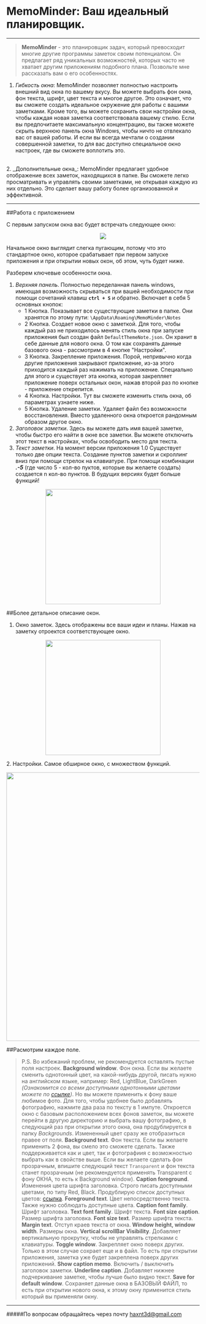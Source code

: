 # MemoMinder: Ваш идеальный планировщик.
---
>__MemoMinder__ - это планировщик задач, который превосходит многие другие программы заметок своим потенциалом. Он предлагает ряд уникальных возможностей, которых часто не хватает другим приложениям подобного плана. Позвольте мне рассказать вам о его особенностях.

1. _Гибкость окна_:
MemoMinder позволяет полностью настроить внешний вид окна по вашему вкусу. Вы можете выбрать фон окна, фон текста, шрифт, цвет текста и многое другое. Это означает, что вы сможете создать идеальное окружение для работы с вашими заметками. Кроме того, вы можете сохранить свои настройки окна, чтобы каждая новая заметка соответствовала вашему стилю. Если вы предпочитаете максимальную концентрацию, вы также можете скрыть верхнюю панель окна Windows, чтобы ничто не отвлекало вас от вашей работы. И если вы всегда мечтали о создании совершенной заметки, то для вас доступно специальное окно настроек, где вы сможете воплотить это.
<br>
2. _Дополнительные окна_:
    MemoMinder предлагает удобное отображение всех заметок, находящихся в папке. Вы сможете легко просматривать и управлять своими заметками, не открывая каждую из них отдельно. Это сделает вашу работу более организованной и эффективной.

---
##Работа с приложением

C первым запуском окна вас будет встречать следующее окно:
<p align="center">
  <img src="https://i.imgur.com/ZxMya2f.png" />
</p>
Начальное окно выглядит слегка пугающим, потому что это стандартное окно, которое срабатывает при первом запуске приложения и при открытии новых окон, об этом, чуть будет ниже.

Разберем ключевые особенности окна.
1. _Верхняя панель_. Полностью переделанная панель windows, имеющая возможность скрываться при вашей необходимости при помощи сочетаний клавиш __`ctrl + S`__ и обратно. Включает в себя 5 основных кнопок:
    - 1 Кнопка. Показывает все существующие заметки в папке. Они хранятся по этому пути: `\AppData\Roaming\MemoMinder\Notes`
    - 2 Кнопка. Создает новое окно с заметкой. Для того, чтобы каждый раз не приходилось менять стиль окна при запуске приложения был создан файл `DefaultThemeNote.json`. Он хранит в себе данные для нового окна. О том как сохранять данные базового окна - рассмотрим в 4 кнопке "Настройки".
    - 3 Кнопка. Закрепление приложения. Порой, непривычно когда другие приложения закрывают приложение, из-за этого приходится каждый раз нажимать на приложение. Специально для этого и существует эта кнопка, которая закрепляет приложение поверх остальных окон, нажав второй раз по кнопке - приложение открепится.
    - 4 Кнопка. Настройки. Тут вы сможете изменить стиль окна, об параметрах узнаете ниже. 
    - 5 Кнопка. Удаление заметки. Удаляет файл без возможности восстановления. Вместо удаленного окна откроется рандомным образом другое окно.
2. _Заголовок заметки_. Здесь вы можете дать имя вашей заметке, чтобы быстро его найти в окне все заметки. Вы можете отключить этот текст в настройках, чтобы освободить место для текста.
3. _Текст заметки_. На момент версии приложения 1.0 Существует только две опции текста. Создание пунктов заметки и скроллинг вниз при помощи стрелок на клавиатуре. При помощи комбинации __*.-5*__ (где число 5 - кол-во пуктов, которые вы желаете создать) создается n кол-во пунктов. В будущих версиях будет больше функций!
<p align="center">
  <img src="https://i.imgur.com/NKildD5.png" Height="300"/>
</p>

##Более детальное описание окон.
1. Окно заметок. Здесь отображены все ваши идеи и планы. Нажав на заметку отроектся соответствующее окно.
<p align="center">
  <img src="https://i.imgur.com/qTaMnVl.png" Height="300"/>
</p>
2. Настройки. Самое обширное окно, с множеством функций.
<p align="center">
  <img src="https://i.imgur.com/cRyNA01.png" Height="700"/>
</p>

##Расмотрим каждое поле.
>P.S. Во избежаний проблем, не рекомендуется оставлять пустые поля настроек.
__Background window__. Фон окна. Если вы желаете сменить однотонный цвет, на какой-нибудь другой, писать нужно на английском языке, например: Red, LightBlue, DarkGreen *(Ознакомится со всеми доступными однотонными цветами можете по [ссылке](https://learn.microsoft.com/ru-ru/dotnet/api/system.drawing.brushes?view=windowsdesktop-3.1))*. Но вы можете применить к фону ваше любимое фото. Для того, чтобы удобнее было добавлять фотографию, нажмите два раза по тексту в 1 импуте. Откроется окно с базовым расположением всех фонов заметок, вы можете перейти в другую директорию и выбрать вашу фотографию, в следующий раз при открытии этого окна, она продублируется в папку *Backgrounds*. Измененный цвет сразу же отобразиться правее от поля.
__Background text__. Фон текста. Если вы желаете применить 2 фона, вы смело это сможете сделать. Также поддерживается как и цвет, так и фотографиия с возможностью выбрать как в свойстве выше. Если вы желаете сделать фон прозрачным, впишите следующий текст `Transparent` и фон текста станет прозрачным (не рекомендуется применять Transparent с фону ОКНА, то есть к Background window).
__Caption foreground__. Изменения цвета шрифта заголовка. Строго писать доступными цветами, по типу Red, Black. Продублирую список доступных цветов: [ссылка](https://learn.microsoft.com/ru-ru/dotnet/api/system.drawing.brushes?view=windowsdesktop-3.1).
__Foreground text__. Цвет непосредственно текста. Также нужно соблюдать доступные цвета.
__Caption font family__. Шрифт заголовка.
__Text font family__. Шрифт текста.
__Font size caption__. Размер шрифта заголовка.
__Font size text__. Размер шрифта текста.
__Margin text__. Отступ краев текста от окна.
__Window height, window width__. Размеры окна.
__Vertical scrollBar Visibility__. Добавляет вертикальную прокрутку, чтобы не управлять стрелками с клавиатуры.
__Toggle window__. Закрепляет окно поверх других. Только в этом случае сохрает еще и в файл. То есть при открытии приложения, заметка уже будет закреплена поверх других приложений.
__Show caption memo__. Включить / выключить заголовок заметки.
__Underline caption__. Добавляет нижнее подчеркивание заметке, чтобы лучше было видно текст.
__Save for default window__. Сохраняет данные окна в БАЗОВЫЙ ФАЙЛ, то есть при открытии нового окна, к этому окну применится стиль который вы применяли окну.
---
#####По вопросам обращайтесь через почту haxnt3d@gmail.com

